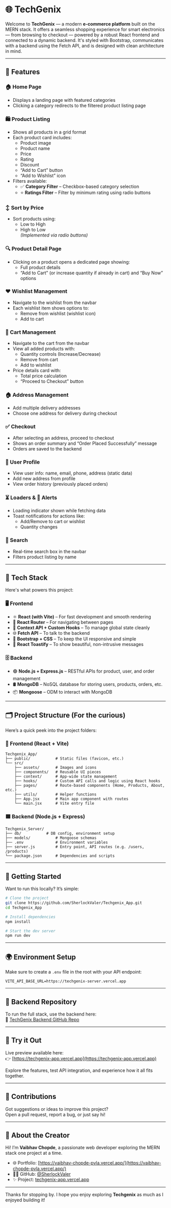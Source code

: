 # 🌐 TechGenix

Welcome to **TechGenix** — a modern **e-commerce platform** built on the MERN stack. It offers a seamless shopping experience for smart electronics — from browsing to checkout — powered by a robust React frontend and connected to a dynamic backend. It's styled with Bootstrap, communicates with a backend using the Fetch API, and is designed with clean architecture in mind.

---
## 🚀 Features

### 🏠 Home Page
- Displays a landing page with featured categories
- Clicking a category redirects to the filtered product listing page

### 🛍️ Product Listing
- Shows all products in a grid format
- Each product card includes:
  - Product image
  - Product name
  - Price
  - Rating
  - Discount
  - “Add to Cart” button
  - “Add to Wishlist” icon
- Filters available:
  - ✅ **Category Filter** – Checkbox-based category selection
  - ⭐ **Ratings Filter** – Filter by minimum rating using radio buttons

### ↕️ Sort by Price
- Sort products using:
  - Low to High
  - High to Low  
  *(Implemented via radio buttons)*

### 🔍 Product Detail Page
- Clicking on a product opens a dedicated page showing:
  - Full product details
  - “Add to Cart” (or increase quantity if already in cart) and “Buy Now” options

### ❤️ Wishlist Management
- Navigate to the wishlist from the navbar
- Each wishlist item shows options to:
  - Remove from wishlist (wishlist icon)
  - Add to cart 

### 🛒 Cart Management
- Navigate to the cart from the navbar
- View all added products with:
  - Quantity controls (Increase/Decrease)
  - Remove from cart
  - Add to wishlist
- Price details card with:
  - Total price calculation
  - “Proceed to Checkout” button

### 🏠 Address Management
- Add multiple delivery addresses
- Choose one address for delivery during checkout

### ✅ Checkout
- After selecting an address, proceed to checkout
- Shows an order summary and “Order Placed Successfully” message
- Orders are saved to the backend

### 🙍 User Profile
- View user info: name, email, phone, address (static data)
- Add new address from profile
- View order history (previously placed orders)

### ⏳ Loaders & 🔔 Alerts
- Loading indicator shown while fetching data
- Toast notifications for actions like:
  - Add/Remove to cart or wishlist
  - Quantity changes

### 🔎 Search
- Real-time search box in the navbar
- Filters product listing by name
---


## 🔧 Tech Stack

Here's what powers this project:

### 🖥️ Frontend
- ⚛️ **React (with Vite)** – For fast development and smooth rendering
- 🧭 **React Router** – For navigating between pages
- 🧠 **Context API + Custom Hooks** – To manage global state cleanly
- 🌐 **Fetch API** – To talk to the backend
- 🎨 **Bootstrap + CSS** – To keep the UI responsive and simple
- 🔔 **React Toastify** – To show beautiful, non-intrusive messages

### 🗄️ Backend
- 🟢 **Node.js + Express.js** – RESTful APIs for product, user, and order management
- 🛢️ **MongoDB** – NoSQL database for storing users, products, orders, etc.
- 📦 **Mongoose** – ODM to interact with MongoDB

---

## 🗂️ Project Structure (For the curious)

Here’s a quick peek into the project folders:

### 🔷 Frontend (React + Vite)

```
Techgenix_App/
├── public/           # Static files (favicon, etc.)
└── src/
    ├── assets/       # Images and icons
    ├── components/   # Reusable UI pieces
    ├── context/      # App-wide state management
    ├── hooks/        # Custom API calls and logic using React hooks
    ├── pages/        # Route-based components (Home, Products, About, etc.)
    ├── utils/        # Helper functions
    ├── App.jsx       # Main app component with routes
    └── main.jsx      # Vite entry file
```

### 🟩 Backend (Node.js + Express)

```
Techgenix_Server/
├── db/           # DB config, environment setup
├── models/           # Mongoose schemas
├── .env              # Environment variables
├── server.js         # Entry point, API routes (e.g. /users, /products)
└── package.json      # Dependencies and scripts

```

---

## 🚀 Getting Started

Want to run this locally? It’s simple:

```bash
# Clone the project
git clone https://github.com/SherlockValer/Techgenix_App.git
cd Techgenix_App

# Install dependencies
npm install

# Start the dev server
npm run dev
```
---
## 🌍 Environment Setup

Make sure to create a `.env` file in the root with your API endpoint:

```
VITE_API_BASE_URL=https://techgenix-server.vercel.app
```
--- 
## 🧩 Backend Repository

To run the full stack, use the backend here:  
🔗 [TechGenix Backend GitHub Repo](https://github.com/YourUsername/Techgenix_Backend)


---



## 📸 Try it Out

Live preview available here:  
👉 [https://techgenix-app.vercel.app](https://techgenix-app.vercel.app)

Explore the features, test API integration, and experience how it all fits together.

---

## 🤝 Contributions

Got suggestions or ideas to improve this project?  
Open a pull request, report a bug, or just say hi!

---

## 👋 About the Creator

Hi! I’m **Vaibhav Chopde**, a passionate web developer exploring the MERN stack one project at a time.

- 🌐 Portfolio: [https://vaibhav-chopde-pvla.vercel.app/](https://vaibhav-chopde-pvla.vercel.app/)
- 🧑‍💻 GitHub: [@SherlockValer](https://github.com/SherlockValer)
- ✨ Project: [techgenix-app.vercel.app](https://techgenix-app.vercel.app)

---

Thanks for stopping by. I hope you enjoy exploring **Techgenix** as much as I enjoyed building it!
